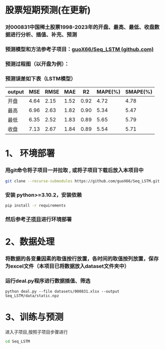 # 股票短期预测(在更新)

### 对000831中国稀土股票1998-2023年的开盘、最高、最低、收盘数据进行分析、插值、补充、预测

### 预测模型和方法参考子项目：[guoX66/Seq_LSTM (github.com)](https://github.com/guoX66/Seq_LSTM)

### 预测过程图（以开盘为例）：





### 预测误差如下表（LSTM模型）

| output | MSE  | RMSE | MAE  | R2   | MAPE(%) | SMAPE(%) |
|:------ | ---- | ---- | ---- | ---- | ------- | -------- |
| 开盘     | 4.64 | 2.15 | 1.52 | 0.92 | 4.72    | 4.78     |
| 最高     | 6.96 | 2.63 | 1.82 | 0.90 | 5.34    | 5.47     |
| 最低     | 6.35 | 2.52 | 1.83 | 0.89 | 5.65    | 5.79     |
| 收盘     | 7.13 | 2.67 | 1.84 | 0.89 | 5.54    | 5.71     |



# 1、 环境部署

### 用git命令将子项目一并拉取 ,  或将子项目下载后放入本项目中

```bash
git clone --recurse-submodules https://github.com/guoX66/Seq_LSTM.git
```

### 安装 python>=3.10.2，安装依赖

```bash
pip install -r requirements
```

### 然后参考[子项目](https://github.com/guoX66/Seq_LSTM)进行环境部署



# 2、数据处理

### 将数据的各变量因素的取值按行放置，各时间的取值按列放置，保存为excel文件（本项目已将数据放入dataset文件夹中）

### 运行deal.py程序进行数据插值、筛选

```
python deal.py --file datasets/000831.xlsx --output Seq_LSTM/data/static.npz
```

# 3、训练与预测

进入子项目,按照子项目步骤进行

```bash
cd Seq_LSTM
```
